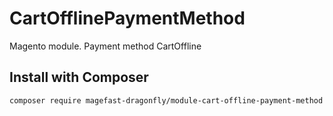 # CartOfflinePaymentMethod
Magento module. Payment method CartOffline

## Install with Composer
`composer require magefast-dragonfly/module-cart-offline-payment-method`
